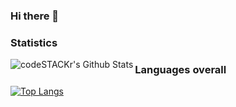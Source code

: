 ### Hi there 👋

### Statistics
<img align="left" alt="codeSTACKr's Github Stats" src="https://github-readme-stats.codestackr.vercel.app/api?username=MkSavin&show_icons=true&hide_border=true" />

### Languages overall
[![Top Langs](https://github-readme-stats.vercel.app/api/top-langs/?username=MkSavin&layout=compact)](https://github.com/MkSavin/)

<!--
**MkSavin/MkSavin** is a ✨ _special_ ✨ repository because its `README.md` (this file) appears on your GitHub profile.

Here are some ideas to get you started:

- 🔭 I’m currently working on ...
- 🌱 I’m currently learning ...
- 👯 I’m looking to collaborate on ...
- 🤔 I’m looking for help with ...
- 💬 Ask me about ...
- 📫 How to reach me: ...
- 😄 Pronouns: ...
- ⚡ Fun fact: ...
-->
